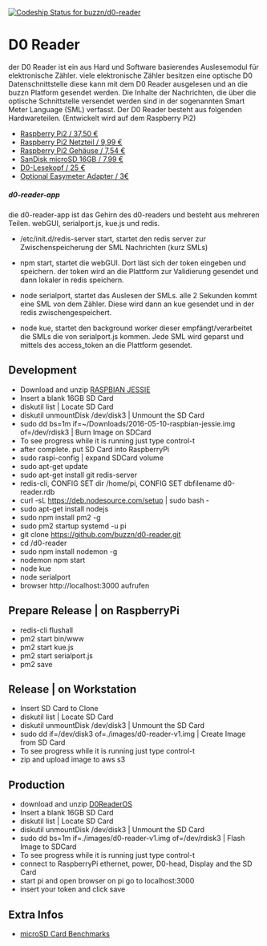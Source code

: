 [ ![Codeship Status for buzzn/d0-reader](https://codeship.io/projects/16833330-f9ad-0133-be69-0e6ed700efb9/status)](https://codeship.io/projects/151300)


# D0 Reader
  der D0 Reader ist ein aus Hard und Software basierendes Auslesemodul für elektronische Zähler. viele elektronische Zähler besitzen eine optische D0 Datenschnittstelle diese kann mit dem D0 Reader ausgelesen und an die buzzn Platform gesendet werden.
  Die Inhalte der Nachrichten, die über die optische Schnittstelle versendet werden sind in der sogenannten Smart Meter Language (SML) verfasst. Der D0 Reader besteht aus folgenden Hardwareteilen. (Entwickelt wird auf dem Raspberry Pi2)

  - [Raspberry Pi2 / 37,50 € ](https://www.reichelt.de/RASPBERRY-PI-2-B/3/index.html?&ACTION=3&LA=446&ARTICLE=152728&artnr=RASPBERRY+PI+2+B&SEARCH=Raspberry+Pi+2)
  - [Raspberry Pi2 Netzteil / 9,99 € ](http://www.amazon.de/Rydges-High-Quality-Netzteil-Ladeger%C3%A4t-Raspberry/dp/B00GM0305Y/ref=sr_1_5?ie=UTF8&qid=1461920420&sr=8-5&keywords=Raspberry+Pi2+Netzteil)
  - [Raspberry Pi2 Gehäuse / 7,54 € ](http://www.amazon.de/OneNineDesign-Raspberry-bel%C3%BCftet-europ%C3%A4ische-Fertigung/dp/B00W7S1BFG/ref=sr_1_1?ie=UTF8&qid=1461921764&sr=8-1&keywords=Geh%C3%A4use+Raspberry+Pi2)
  - [SanDisk microSD 16GB / 7,99 € ](http://www.amazon.de/SanDisk-Android-microSDHC-Speicherkarte-SD-Adapter/dp/B013UDL5V6/ref=pd_sim_147_7?ie=UTF8&dpID=41yP-zBY53L&dpSrc=sims&preST=_AC_UL160_SR160%2C160_&refRID=0BJQVE54N5Z7GB6JEBXN)
  - [D0-Lesekopf / 25 € ](http://wiki.volkszaehler.org/hardware/controllers/ir-schreib-lesekopf-usb-ausgang#stueckliste_und_preise)
  - [Optional Easymeter Adapter / 3€](http://wiki.volkszaehler.org/hardware/controllers/ir-schreib-lesekopf_easymeter-adapter)

##### d0-reader-app
  die d0-reader-app ist das Gehirn des d0-readers und besteht aus mehreren Teilen. webGUI, serialport.js, kue.js und redis.

  - /etc/init.d/redis-server start, startet den redis server zur Zwischenspeicherung der SML Nachrichten (kurz SMLs)

  - npm start, startet die webGUI. Dort läst sich der token eingeben und speichern. der token wird an die Plattform zur Validierung gesendet und dann lokaler in redis speichern.

  - node serialport, startet das Auslesen der SMLs. alle 2 Sekunden kommt eine SML von dem Zähler. Diese wird dann an kue gesendet und in der redis zwischengespeichert.

  - node kue, startet den background worker dieser empfängt/verarbeitet die SMLs die von serialport.js kommen. Jede SML wird geparst und mittels des access_token an die Plattform gesendet.


## Development
  - Download and unzip [RASPBIAN JESSIE](https://www.raspberrypi.org/downloads/raspbian/)
  - Insert a blank 16GB SD Card
  - diskutil list | Locate SD Card
  - diskutil unmountDisk /dev/disk3 | Unmount the SD Card
  - sudo dd bs=1m if=~/Downloads/2016-05-10-raspbian-jessie.img of=/dev/rdisk3 | Burn Image on SDCard
  - To see progress while it is running just type control-t
  - after complete. put SD Card into RaspberryPi
  - sudo raspi-config | expand SDCard volume
  - sudo apt-get update
  - sudo apt-get install git redis-server
  - redis-cli, CONFIG SET dir /home/pi, CONFIG SET dbfilename d0-reader.rdb
  - curl -sL https://deb.nodesource.com/setup | sudo bash -
  - sudo apt-get install nodejs
  - sudo npm install pm2 -g
  - sudo pm2 startup systemd -u pi
  - git clone https://github.com/buzzn/d0-reader.git
  - cd /d0-reader
  - sudo npm install nodemon -g
  - nodemon npm start
  - node kue
  - node serialport
  - browser http://localhost:3000 aufrufen

## Prepare Release | on RaspberryPi
  - redis-cli flushall
  - pm2 start bin/www
  - pm2 start kue.js
  - pm2 start serialport.js
  - pm2 save

## Release | on Workstation
  - Insert SD Card to Clone
  - diskutil list | Locate SD Card
  - diskutil unmountDisk /dev/disk3 | Unmount the SD Card
  - sudo dd if=/dev/disk3 of=./images/d0-reader-v1.img | Create Image from SD Card
  - To see progress while it is running just type control-t
  - zip and upload image to aws s3

## Production
  - download and unzip [D0ReaderOS](http://buzzn.s3.amazonaws.com/d0-reader-v1.img.zip)
  - Insert a blank 16GB SD Card
  - diskutil list | Locate SD Card
  - diskutil unmountDisk /dev/disk3 | Unmount the SD Card
  - sudo dd bs=1m if=./images/d0-reader-v1.img of=/dev/rdisk3 | Flash Image to SDCard
  - To see progress while it is running just type control-t
  - connect to RaspberryPi ethernet, power, D0-head, Display and the SD Card
  - start pi and open browser on pi go to localhost:3000
  - insert your token and click save

## Extra Infos
  - [microSD Card Benchmarks](http://www.pidramble.com/wiki/benchmarks/microsd-cards)

